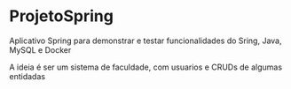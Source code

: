 # ProjetoSpring

Aplicativo Spring para demonstrar e testar funcionalidades do Sring, Java, MySQL e Docker

A ideia é ser um sistema de faculdade, com usuarios e CRUDs de algumas entidadas
